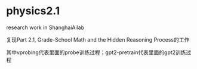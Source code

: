 # physics2.1
research work in ShanghaiAilab

复现Part 2.1, Grade-School Math and the Hidden Reasoning Process的工作

其中vprobing代表里面的probe训练过程；gpt2-pretrain代表里面的gpt2训练过程
